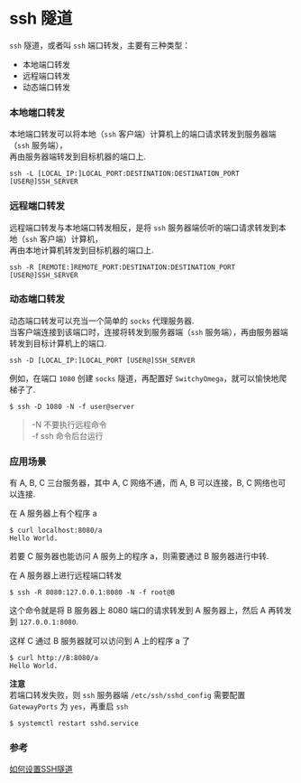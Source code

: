 ssh 隧道
=========

`ssh` 隧道，或者叫 `ssh` 端口转发，主要有三种类型：
- 本地端口转发
- 远程端口转发
- 动态端口转发


### 本地端口转发

本地端口转发可以将本地（`ssh` 客户端）计算机上的端口请求转发到服务器端（`ssh` 服务端），  
再由服务器端转发到目标机器的端口上.

```
ssh -L [LOCAL_IP:]LOCAL_PORT:DESTINATION:DESTINATION_PORT [USER@]SSH_SERVER
```


### 远程端口转发

远程端口转发与本地端口转发相反，是将 `ssh` 服务器端侦听的端口请求转发到本地（`ssh` 客户端）计算机，  
再由本地计算机转发到目标机器的端口上.

```
ssh -R [REMOTE:]REMOTE_PORT:DESTINATION:DESTINATION_PORT [USER@]SSH_SERVER
```


### 动态端口转发

动态端口转发可以充当一个简单的 `socks` 代理服务器.  
当客户端连接到该端口时，连接将转发到服务器端（`ssh` 服务端），再由服务器端转发到目标计算机上的端口.

```
ssh -D [LOCAL_IP:]LOCAL_PORT [USER@]SSH_SERVER
```

例如，在端口 `1080` 创建 `socks` 隧道，再配置好 `SwitchyOmega`，就可以愉快地爬梯子了.
```
$ ssh -D 1080 -N -f user@server
```
> -N 不要执行远程命令  
> -f ssh 命令后台运行


### 应用场景

有 A, B, C 三台服务器，其中 A, C 网络不通，而 A, B 可以连接，B, C 网络也可以连接.

在 A 服务器上有个程序 a
```
$ curl localhost:8080/a
Hello World.
```

若要 C 服务器也能访问 A 服务上的程序 a，则需要通过 B 服务器进行中转.

在 A 服务器上进行远程端口转发
```
$ ssh -R 8080:127.0.0.1:8080 -N -f root@B
```
这个命令就是将 B 服务器上 8080 端口的请求转发到 A 服务器上，然后 A 再转发到 `127.0.0.1:8080`.

这样 C 通过 B 服务器就可以访问到 A 上的程序 a 了
```
$ curl http://B:8080/a
Hello World.
```

**注意**  
若端口转发失败，则 `ssh` 服务器端 `/etc/ssh/sshd_config` 需要配置 `GatewayPorts` 为 `yes`，再重启 `ssh`
```
$ systemctl restart sshd.service
```

### 参考
[如何设置SSH隧道](https://www.myfreax.com/how-to-setup-ssh-tunneling/)
